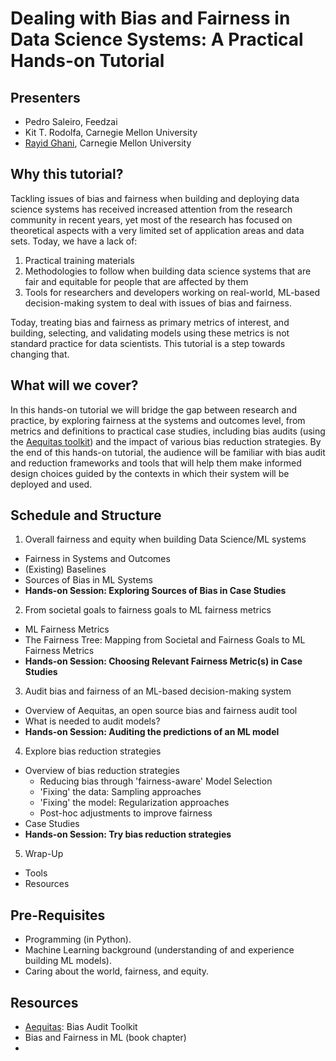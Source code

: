 # Dealing with Bias and Fairness in Data Science Systems: A Practical Hands-on Tutorial

## Presenters

- Pedro Saleiro, Feedzai
- Kit T. Rodolfa, Carnegie Mellon University
- [Rayid Ghani](http://www.rayidghani.com), Carnegie Mellon University


## Why this tutorial?

Tackling issues of bias and fairness when building and deploying data science systems has received increased attention from the research community in recent years, yet most of the research has focused on theoretical aspects with a very limited set of application areas and data sets.  Today, we have a lack of:
1. Practical training materials
2. Methodologies to follow when building data science systems that are fair and equitable for people that are affected by them
3. Tools for researchers and developers working on real-world, ML-based decision-making system to deal with issues of bias and fairness.  

Today, treating bias and fairness as primary metrics of interest, and building, selecting, and validating models using these metrics is not standard practice for data scientists. This tutorial is a step towards changing that.

## What will we cover?

In this hands-on tutorial we will bridge the gap between research and practice, by exploring fairness at the systems and outcomes level, from metrics and definitions to practical case studies, including bias audits (using the [Aequitas toolkit](http://github.com/dssg/aequitas)) and the impact of various bias reduction strategies. By the end of this hands-on tutorial, the audience will be familiar with bias audit and reduction frameworks and tools that will help them make informed design choices guided by the contexts in which their system will be deployed and used.

## Schedule and Structure

1. Overall fairness and equity when building Data Science/ML systems
 - Fairness in Systems and Outcomes
 - (Existing) Baselines
 - Sources of Bias in ML Systems
 - **Hands-on Session: Exploring Sources of Bias in Case Studies**
2. From societal goals to fairness goals to ML fairness metrics
 - ML Fairness Metrics
 - The Fairness Tree: Mapping from Societal and Fairness Goals to ML Fairness Metrics
 - **Hands-on Session: Choosing Relevant Fairness Metric(s) in Case Studies**
3. Audit bias and fairness of an ML-based decision-making system
 - Overview of Aequitas, an open source bias and fairness audit tool
 - What is needed to audit models? 
 - **Hands-on Session: Auditing the predictions of an ML model**
4. Explore bias reduction strategies
 - Overview of bias reduction strategies
   - Reducing bias through 'fairness-aware' Model Selection
   - 'Fixing' the data: Sampling approaches
   - 'Fixing' the model: Regularization approaches
   - Post-hoc adjustments to improve fairness
 - Case Studies
 - **Hands-on Session: Try bias reduction strategies**
 5. Wrap-Up
 - Tools
 - Resources

## Pre-Requisites
- Programming (in Python).
- Machine Learning background (understanding of and experience building ML models).
- Caring about the world, fairness, and equity.

## Resources
- [Aequitas](http://www.datasciencepublicpolicy.org/projects/aequitas/): Bias Audit Toolkit
- Bias and Fairness in ML (book chapter)
- 

